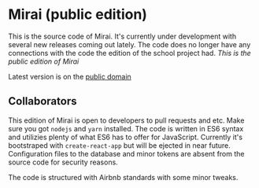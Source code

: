 # Mirai (public edition)

This is the source code of Mirai. It's currently under development with several new releases coming out lately.
The code does no longer have any connections with the code the edition of the school project had.
_This is the public edition of Mirai_

Latest version is on the [public domain](https://miraianime.stream/)

## Collaborators

This edition of Mirai is open to developers to pull requests and etc.
Make sure you got `nodejs` and `yarn` installed. The code is written in ES6 syntax and utilizies plenty of what ES6 has to offer for JavaScript.
Currently it's bootstraped with `create-react-app` but will be ejected in near future. Configuration files to the database and minor tokens are absent from the source code for security reasons.

The code is structured with Airbnb standards with some minor tweaks.
